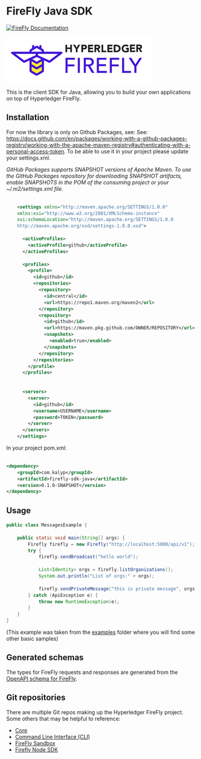 # FireFly Java SDK

[![FireFly Documentation](https://img.shields.io/static/v1?label=FireFly&message=documentation&color=informational)](https://hyperledger.github.io/firefly//)

![Hyperledger FireFly](./images/hyperledger_firefly_logo.png)

This is the client SDK for Java, allowing you to build your own applications on top of Hyperledger FireFly.

## Installation

For now the library is only on Github Packages, see: See: https://docs.github.com/en/packages/working-with-a-github-packages-registry/working-with-the-apache-maven-registry#authenticating-with-a-personal-access-token.
To be able to use it in your project please update your settings.xml.

_GitHub Packages supports SNAPSHOT versions of Apache Maven. To use the GitHub Packages repository for downloading 
SNAPSHOT artifacts, enable SNAPSHOTS in the POM of the consuming project or your ~/.m2/settings.xml file._


```xml

    <settings xmlns="http://maven.apache.org/SETTINGS/1.0.0"
    xmlns:xsi="http://www.w3.org/2001/XMLSchema-instance"
    xsi:schemaLocation="http://maven.apache.org/SETTINGS/1.0.0
    http://maven.apache.org/xsd/settings-1.0.0.xsd">
    
      <activeProfiles>
        <activeProfile>github</activeProfile>
      </activeProfiles>
    
      <profiles>
        <profile>
          <id>github</id>
          <repositories>
            <repository>
              <id>central</id>
              <url>https://repo1.maven.org/maven2</url>
            </repository>
            <repository>
              <id>github</id>
              <url>https://maven.pkg.github.com/OWNER/REPOSITORY</url>
              <snapshots>
                <enabled>true</enabled>
              </snapshots>
            </repository>
          </repositories>
        </profile>
      </profiles>
        
        
      <servers>
        <server>
          <id>github</id>
          <username>USERNAME</username>
          <password>TOKEN</password>
        </server>
      </servers>
    </settings>
```

In your project pom.xml: 

```xml

<dependency>
    <groupId>com.kalyp</groupId>
    <artifactId>firefly-sdk-java</artifactId>
    <version>0.1.0-SNAPSHOT</version>
</dependency>

```


## Usage

```java
public class MessagesExample {

    public static void main(String[] args) {
        Firefly firefly = new Firefly("http://localhost:5000/api/v1");
        try {
            firefly.sendBroadcast("hello world");

            List<Identity> orgs = firefly.listOrganizations();
            System.out.println("List of orgs:" + orgs);

            firefly.sendPrivateMessage("this is private message", orgs.get(0).getDid());
        } catch (ApiException e) {
            throw new RuntimeException(e);
        }
    }
}
```

(This example was taken from the [examples](src/main/java/com/kalyp/examples) folder where you will find some other basic samples)

## Generated schemas

The types for FireFly requests and responses are generated from the [OpenAPI schema for FireFly](https://hyperledger.github.io/firefly/swagger/swagger.html).

## Git repositories

There are multiple Git repos making up the Hyperledger FireFly project. Some others
that may be helpful to reference:

- [Core](https://github.com/hyperledger/firefly)
- [Command Line Interface (CLI)](https://github.com/hyperledger/firefly-cli)
- [FireFly Sandbox](https://github.com/hyperledger/firefly-sandbox)
- [Firefly Node SDK](https://github.com/hyperledger/firefly-sdk-nodejs/tree/main/lib)
